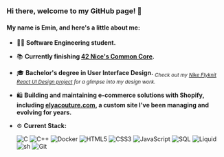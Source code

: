 ### Hi there, welcome to my GitHub page! 👋

#### My name is Emin, and here's a little about me:

- 👨‍💻 **Software Engineering student.**
- 📚 **Currently finishing [42 Nice's Common Core](https://www.42.fr/).**
- 🎓 **Bachelor's degree in User Interface Design.** <sub>*Check out my [Nike Flyknit React UI Design project](https://github.com/emayia/nike_flyknit-ui) for a glimpse into my design work.*</sub>
- 🛍️ **Building and maintaining e-commerce solutions with Shopify, including [elyacouture.com](https://elyacouture.com), a custom site I’ve been managing and evolving for years.**
- ⚙️ **Current Stack:**

  ![C](https://img.shields.io/badge/C-A8B9CC?style=flat-square&logo=c&logoColor=white)
  ![C++](https://img.shields.io/badge/C++-00599C?style=flat-square&logo=cplusplus&logoColor=white)
  ![Docker](https://img.shields.io/badge/Docker-2496ED?style=flat-square&logo=docker&logoColor=white)
  ![HTML5](https://img.shields.io/badge/HTML5-E34F26?style=flat-square&logo=html5&logoColor=white)
  ![CSS3](https://img.shields.io/badge/CSS3-1572B6?style=flat-square&logo=css3&logoColor=white)
  ![JavaScript](https://img.shields.io/badge/JavaScript-F7DF1E?style=flat-square&logo=javascript&logoColor=black)
  ![SQL](https://img.shields.io/badge/SQL-4479A1?style=flat-square&logo=postgresql&logoColor=white)
  ![Liquid](https://img.shields.io/badge/Liquid-E23E3E?style=flat-square&logo=shopify&logoColor=white)
  ![sh](https://img.shields.io/badge/sh-121011?style=flat-square&logo=gnu-bash&logoColor=white)
  ![Git](https://img.shields.io/badge/Git-F05032?style=flat-square&logo=git&logoColor=white)
